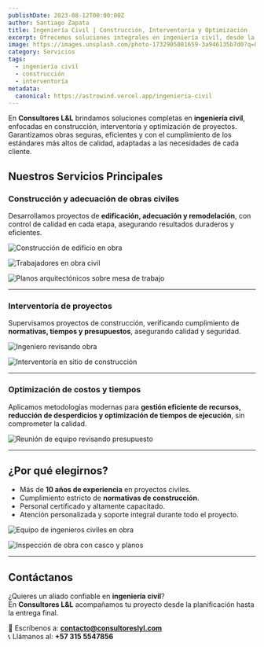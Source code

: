 ```yaml
---
publishDate: 2023-08-12T00:00:00Z
author: Santiago Zapata
title: Ingeniería Civil | Construcción, Interventoría y Optimización
excerpt: Ofrecemos soluciones integrales en ingeniería civil, desde la construcción de obras hasta interventoría y optimización de costos, asegurando calidad y cumplimiento normativo.
image: https://images.unsplash.com/photo-1732905081659-3a946135b7d0?q=80&w=2075&auto=format&fit=crop&ixlib=rb-4.1.0&ixid=M3wxMjA3fDB8MHxwaG90by1wYWdlfHx8fGVufDB8fHx8fA%3D%3D
category: Servicios
tags:
  - ingeniería civil
  - construcción
  - interventoría
metadata:
  canonical: https://astrowind.vercel.app/ingenieria-civil
---
```


En **Consultores L&L** brindamos soluciones completas en **ingeniería civil**, enfocadas en construcción, interventoría y optimización de proyectos.  
Garantizamos obras seguras, eficientes y con el cumplimiento de los estándares más altos de calidad, adaptadas a las necesidades de cada cliente.

## Nuestros Servicios Principales

###  Construcción y adecuación de obras civiles
Desarrollamos proyectos de **edificación, adecuación y remodelación**, con control de calidad en cada etapa, asegurando resultados duraderos y eficientes.

![Construcción de edificio en obra](
https://images.unsplash.com/photo-1626885930974-4b69aa21bbf9?q=80&w=1946&auto=format&fit=crop&ixlib=rb-4.1.0&ixid=M3wxMjA3fDB8MHxwaG90by1wYWdlfHx8fGVufDB8fHx8fA%3D%3D)

![Trabajadores en obra civil](
https://images.unsplash.com/photo-1756047310530-b3896c137873?q=80&w=2072&auto=format&fit=crop&ixlib=rb-4.1.0&ixid=M3wxMjA3fDB8MHxwaG90by1wYWdlfHx8fGVufDB8fHx8fA%3D%3D)

![Planos arquitectónicos sobre mesa de trabajo](
https://images.unsplash.com/photo-1573386934157-21e35f04c2f4?q=80&w=2070&auto=format&fit=crop&ixlib=rb-4.1.0&ixid=M3wxMjA3fDB8MHxwaG90by1wYWdlfHx8fGVufDB8fHx8fA%3D%3D)

---

###  Interventoría de proyectos
Supervisamos proyectos de construcción, verificando cumplimiento de **normativas, tiempos y presupuestos**, asegurando calidad y seguridad.

![Ingeniero revisando obra](
https://images.unsplash.com/photo-1600585154340-be6161a56a0c?ixlib=rb-4.0.3&auto=format&fit=crop&w=2070&q=80)

![Interventoría en sitio de construcción](
https://images.unsplash.com/photo-1650420790218-e910e7b2268a?q=80&w=2064&auto=format&fit=crop&ixlib=rb-4.1.0&ixid=M3wxMjA3fDB8MHxwaG90by1wYWdlfHx8fGVufDB8fHx8fA%3D%3D)

---

###  Optimización de costos y tiempos
Aplicamos metodologías modernas para **gestión eficiente de recursos, reducción de desperdicios y optimización de tiempos de ejecución**, sin comprometer la calidad.

![Reunión de equipo revisando presupuesto](
https://images.unsplash.com/photo-1570129477492-45c003edd2be?ixlib=rb-4.0.3&auto=format&fit=crop&w=2070&q=80)


---

## ¿Por qué elegirnos?

- Más de **10 años de experiencia** en proyectos civiles.  
- Cumplimiento estricto de **normativas de construcción**.  
- Personal certificado y altamente capacitado.  
- Atención personalizada y soporte integral durante todo el proyecto.

![Equipo de ingenieros civiles en obra](
https://images.unsplash.com/photo-1551711974-6b8358aa847e?q=80&w=1530&auto=format&fit=crop&ixlib=rb-4.1.0&ixid=M3wxMjA3fDB8MHxwaG90by1wYWdlfHx8fGVufDB8fHx8fA%3D%3D)

![Inspección de obra con casco y planos](
https://images.unsplash.com/photo-1716037991590-c975184b37df?q=80&w=1931&auto=format&fit=crop&ixlib=rb-4.1.0&ixid=M3wxMjA3fDB8MHxwaG90by1wYWdlfHx8fGVufDB8fHx8fA%3D%3D)

---

## Contáctanos

¿Quieres un aliado confiable en **ingeniería civil**?  
En **Consultores L&L** acompañamos tu proyecto desde la planificación hasta la entrega final.

📩 Escríbenos a: **contacto@consultoreslyl.com**  
📞 Llámanos al: **+57 315 5547856**

